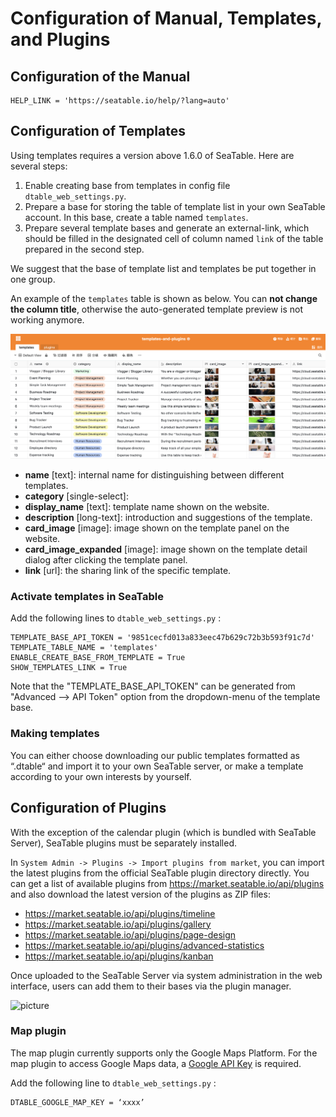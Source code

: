 # Configuration of Manual, Templates, and Plugins

## Configuration of the Manual 

```
HELP_LINK = 'https://seatable.io/help/?lang=auto'

```

## Configuration of Templates

Using templates requires a version above 1.6.0 of SeaTable.  Here are several steps:

1. Enable creating base from templates in config file `dtable_web_settings.py`.
2. Prepare a base for storing the table of template list in your own SeaTable account. In this base, create a table named `templates`.
3. Prepare several template bases and generate an external-link, which should be filled in the designated cell of column named `link` of the table prepared in the second step.

We suggest that the base of template list and templates be put together in one group.

An example of the `templates` table is shown as below. You can **not change the column title**, otherwise the auto-generated template preview is not working anymore.

![](../images/auto-upload/image-1609905818016.png)

* **name** [text]: internal name for distinguishing between different templates.
* **category** [single-select]: 
* **display_name** [text]: template name shown on the website.
* **description** [long-text]: introduction and suggestions of the template.
* **card_image** [image]: image shown on the template panel on the website.
* **card_image_expanded** [image]: image shown on the template detail dialog after clicking the template panel.
* **link** [url]: the sharing link of the specific template.

### Activate templates in SeaTable

Add the following lines to `dtable_web_settings.py` :

```
TEMPLATE_BASE_API_TOKEN = '9851cecfd013a833eec47b629c72b3b593f91c7d'  
TEMPLATE_TABLE_NAME = 'templates'
ENABLE_CREATE_BASE_FROM_TEMPLATE = True
SHOW_TEMPLATES_LINK = True

```

Note that the "TEMPLATE_BASE_API_TOKEN" can be generated from "Advanced --> API Token" option from the dropdown-menu of the template base.

### Making templates

You can either choose downloading our public templates formatted as “.dtable“ and import it to your own SeaTable server, or make a template according to your own interests by yourself. 

## Configuration of Plugins

With the exception of the calendar plugin (which is bundled with SeaTable Server), SeaTable plugins must be separately installed.

In `System Admin -> Plugins -> Import plugins from market`, you can import the latest plugins from the official SeaTable plugin directory directly. You can get a list of available plugins from <https://market.seatable.io/api/plugins> and also download the latest version of the plugins as ZIP files:

- <https://market.seatable.io/api/plugins/timeline>
- <https://market.seatable.io/api/plugins/gallery>
- <https://market.seatable.io/api/plugins/page-design>
- <https://market.seatable.io/api/plugins/advanced-statistics>
- <https://market.seatable.io/api/plugins/kanban>

Once uploaded to the SeaTable Server via system administration in the web interface, users can add them to their bases via the plugin manager.

![picture](https://user-images.githubusercontent.com/41058728/121181052-e0924f80-c861-11eb-930a-e0e13d6ea31e.png)


### Map plugin
The map plugin currently supports only the Google Maps Platform. For the map plugin to access Google Maps data, a <a href="https://developers.google.com/maps/documentation/javascript/get-api-key?hl=de">Google API Key</a> is required.

Add the following line to `dtable_web_settings.py` :

````
DTABLE_GOOGLE_MAP_KEY = ‘xxxx’ 
````

